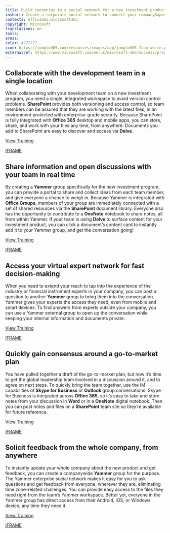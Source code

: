 ```yaml
---
title: Build consensus in a social network for a new investment product
inshort: Create a corporate social network to connect your company&apos;s entire product development team, so you can quickly build consensus on a new investment program.
contexts: office365,microsoft365
copyright: Microsoft
translations: en
tools: 
areas: 
color: #777777
icon: https://jumpto365.com/resources/images/app/jumpto365-Icon-white.png
externalref: https://www.microsoft.com/en-us/microsoft-365/success/productivitylibrary/build-consensus-in-a-social-network-for-a-new-investment-product
---
```


## Collaborate with the development team in a single location

When collaborating with your development team on a new investment program, you need a single, integrated workspace to avoid version control problems. **SharePoint** provides both versioning and access control, so team members can be assured that they are working with the latest files, in an environment protected with enterprise-grade security. Because SharePoint is fully integrated with **Office 365** desktop and mobile apps, you can store, share, and work with your files any time, from anywhere. Documents you add to SharePoint are easy to discover and access via **Delve**.

[View Training](https://support.office.com/article/Collaborate-with-team-content-using-SharePoint-Online-2dd9aeff-7749-4b78-9696-eb0f6267f1f5)

[IFRAME](https://www.microsoft.com/en-us/videoplayer/embed/RE1UCma)

## Share information and open discussions with your team in real time

By creating a **Yammer** group specifically for the new investment program, you can provide a portal to share and collect ideas from each team member, and give everyone a chance to weigh in. Because Yammer is integrated with **Office Groups**, members of your group are immediately connected with a set of shared resources via the **SharePoint** document library. Everyone also has the opportunity to contribute to a **OneNote** notebook to share notes, all from within Yammer. If your team is using **Delve** to surface content for your investment product, you can click a document’s content card to instantly add it to your Yammer group, and get the conversation going!

[View Training](https://support.office.com/article/Work-like-a-network-with-Yammer-ae29de94-bb13-45a5-a169-f27e646f1641)

[IFRAME](https://www.microsoft.com/en-us/videoplayer/embed/RE1UPnQ)

## Access your virtual expert network for fast decision-making

When you need to extend your reach to tap into the experience of the industry or financial instrument experts in your company, you can post a question to another **Yammer** group to bring them into the conversation. Yammer gives your experts the access they need, even from mobile and smart devices. To find answers from experts outside your company, you can use a Yammer external group to open up the conversation while keeping your internal information and documents private.

[View Training](https://support.office.com/article/Start-using-Yammer-36dc7ee5-4c77-49c2-b006-7c907a246928)

[IFRAME](https://www.microsoft.com/en-us/videoplayer/embed/RE1TwWh)

## Quickly gain consensus around a go-to-market plan

You have pulled together a draft of the go-to-market plan, but now it’s time to get the global leadership team involved in a discussion around it, and to agree on next steps. To quickly bring the team together, use the IM capabilities of **Skype for Business** or **Outlook** group conversations. Skype for Business is integrated across **Office 365**, so it’s easy to take and store notes from your discussion in **Word** or in a **OneNote** digital notebook. Then you can post notes and files on a **SharePoint** team site so they’re available for future reference.

[View Training](https://support.office.com/article/Video-Communicate-your-way-c50059a4-9114-4c81-8581-bd4fd6e97fc6)

[IFRAME](https://www.microsoft.com/en-us/videoplayer/embed/RE1UF1x)

## Solicit feedback from the whole company, from anywhere

To instantly update your whole company about the new product and get feedback, you can create a companywide **Yammer** group for the purpose. The Yammer enterprise social network makes it easy for you to ask questions and get feedback from everyone, wherever they are, eliminating time zone–related challenges. You can provide easy access to the files they need right from the team’s Yammer workspace. Better yet, everyone in the Yammer group has direct access from their Android, iOS, or Windows device, any time they need it.

[View Training](https://support.office.com/article/Video-Communicate-in-groups-52db606b-2f29-4a9a-8cbb-b43bf2a27d2e)

[IFRAME](https://www.microsoft.com/en-us/videoplayer/embed/RE1UHxA)

